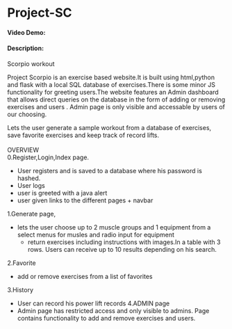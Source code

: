 # Project-SC
#### Video Demo:
#### Description: 
Scorpio workout <br>

<p>Project Scorpio is an exercise based website.It is built using html,python and flask with a local SQL database of exercises.There is some minor JS functionality for greeting users.The website features an Admin dashboard that allows direct queries on the database in the form of adding or removing exercises and users . Admin page is only visible and accessable by users of our choosing.
</p>







Lets the user generate a sample workout from a database of exercises, save favorite exercises and keep track of record lifts.<br><br>
OVERVIEW<br>
0.Register,Login,Index page.
  - User registers and is saved to a database where his password is hashed.
  - User logs
  - user is greeted with a java alert
  - user given links to the different pages + navbar

1.Generate page,
  - lets the user choose up to 2 muscle groups and 1 equipment from a select menus for musles and radio input for equipment
    - return exercises including instructions with images.In a table with 3 rows. Users can receive up to 10 results depending on his search.


2.Favorite
  - add or remove exercises from a list of favorites<br>

3.History 
  - User can record his power lift records
4.ADMIN page
  - Admin page has restricted access and only visible to admins. Page contains functionality to add and remove exercises and users. 

